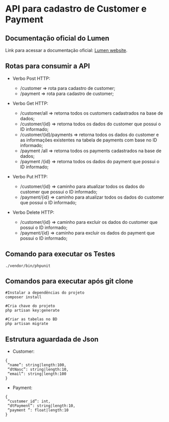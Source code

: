 # API para cadastro de Customer e Payment





## Documentação oficial do Lumen

Link para acessar a documentação oficial: [Lumen website](https://lumen.laravel.com/docs).

## Rotas para consumir a API

* Verbo Post HTTP:
  - /customer => rota para cadastro de customer;
  - /payment => rota para cadastro de customer;

* Verbo Get HTTP:
  - /customer/all => retorna todos os customers cadastrados na base de dados;
  - /customer/{id} => retorna todos os dados do customer que possui o ID informado;
  - /customer/{id}/payments  =>  retorna todos os dados do customer e as informações existentes na tabela de payments com base no ID informado;
  - /payment /all => retorna todos os payments cadastrados na base de dados;
  - /payment /{id} => retorna todos os dados do payment que possui o ID informado;
* Verbo Put HTTP:
  - /customer/{id} => caminho para atualizar todos os dados do customer que possui o ID informado;
  - /payment/{id} => caminho para atualizar todos os dados do customer que possui o ID informado;
* Verbo Delete HTTP:
  - /customer/{id} => caminho para excluir os dados do customer que possui o ID informado;
  - /payment/{id} => caminho para excluir os dados do payment que possui o ID informado;



## Comando para executar os Testes

```
./vendor/bin/phpunit
```



## Comandos para executar após git clone

```
#Instalar a dependências do projeto
composer install

#Cria chave do projeto
php artisan key:generate

#Criar as tabelas no BD
php artisan migrate

```



## Estrutura aguardada de Json

* Customer:

```
{
 “name”: string|length:100,
 “dtNasc”: string|length:10,
 “email”: string|length:100
}

```

* Payment:

```
{
 “customer_id”: int,
 “dtPayment”: string|length:10,
 “payment ”: float|length:10
}

```

